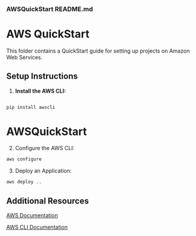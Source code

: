 ### AWSQuickStart README.md

# AWS QuickStart

This folder contains a QuickStart guide for setting up projects on Amazon Web Services.

## Setup Instructions

1. **Install the AWS CLI:**

```bash

pip install awscli
```

# AWSQuickStart

2. Configure the AWS CLI:

```bash
aws configure
```
3. Deploy an Application:

```bash
aws deploy ..
```

## Additional Resources
[AWS Documentation](https://docs.aws.amazon.com/)

[AWS CLI Documentation](https://docs.aws.amazon.com/cli/latest/userguide/cli-configure-files.html)
